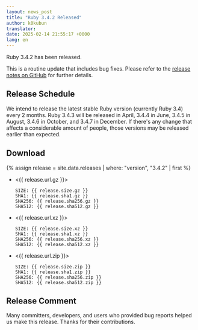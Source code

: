 ```yaml
---
layout: news_post
title: "Ruby 3.4.2 Released"
author: k0kubun
translator:
date: 2025-02-14 21:55:17 +0000
lang: en
---
```


Ruby 3.4.2 has been released.

This is a routine update that includes bug fixes. Please refer to the
[release notes on GitHub](https://github.com/ruby/ruby/releases/tag/v3_4_2) for further details.

## Release Schedule

We intend to release the latest stable Ruby version (currently Ruby 3.4) every 2 months.
Ruby 3.4.3 will be released in April, 3.4.4 in June, 3.4.5 in August, 3.4.6 in October, and 3.4.7 in December.
If there's any change that affects a considerable amount of people, those versions may be released earlier than expected.

## Download

{% assign release = site.data.releases | where: "version", "3.4.2" | first %}

* <{{ release.url.gz }}>

      SIZE: {{ release.size.gz }}
      SHA1: {{ release.sha1.gz }}
      SHA256: {{ release.sha256.gz }}
      SHA512: {{ release.sha512.gz }}

* <{{ release.url.xz }}>

      SIZE: {{ release.size.xz }}
      SHA1: {{ release.sha1.xz }}
      SHA256: {{ release.sha256.xz }}
      SHA512: {{ release.sha512.xz }}

* <{{ release.url.zip }}>

      SIZE: {{ release.size.zip }}
      SHA1: {{ release.sha1.zip }}
      SHA256: {{ release.sha256.zip }}
      SHA512: {{ release.sha512.zip }}

## Release Comment

Many committers, developers, and users who provided bug reports helped us make this release.
Thanks for their contributions.
